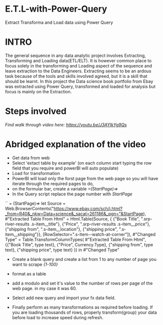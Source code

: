 # E.T.L-with-Power-Query
Extract Transforma and Load data using Power Query
# INTRO
The general sequence in any data analytic project involves Extracting, Transforming and Loading data(ETL/ELT). It is however common place to focus solely in the transforming and Loading aspect of the sequence and leave extraction to the Data Engineers.
Extracting seems to be an ardous task because of the tools and skills involved agreed, but it is a skill that should be learnt.
In this project the Data science book portfolio from Ebay was extracted using Power Query, transformed and loaded for analysis but focus is mainly on the Extraction.
# Steps involved
*Find walk through video here: https://youtu.be/J3AYIkYg9Qs*
# Abridged explanation of the video
*  Get data from web
*  Select 'extact table by example' (on each column start typing the row field that you require and powerBI will auto populate)
*  Load for transformation
*  PowerBI will load only the forst page from the web page so you will have iterate through the required pages to do,
  *  on the formular bar, create a variable *=(StartPage)=>*
  *  In the Query script replace the page number with *StartPage*

``  = (StartPage)=>
let
    Source = Web.BrowserContents("https://www.ebay.com/sch/i.html?_from=R40&_nkw=Data+science&_sacat=261186&_pgn="&StartPage),
    #"Extracted Table From Html" = Html.Table(Source, {
		{"Book Title", ".srp-river-results .s-item__title"}, 
		{"Price", ".srp-river-results .s-item__price"}, 
		{"shipping from", ".s-item__location"}, 
		{"shipping price", ".s-item__shipping"}}, 
		[RowSelector=".s-item\-\-watch-at-corner"]),
    #"Changed Type" = Table.TransformColumnTypes(
	#"Extracted Table From Html",{{"Book Title", type text}, 
	{"Price", Currency.Type}, 
	{"shipping from", type text},
	{"shipping price", type text}
	})
in
    #"Changed Type" 
    
 *  Create a blank query and create a list from 1 to any number of page you want to scrape *{1-100}*
   *  format as a table
   *  add a modulo and set it's value to the number of rows per page of the web page. in my case it was 60.
   
 *  Select add new query and import your fx data field.
 *  Finally perform as many transformations as required before loading. If you are loading thousands of rows, properly transform(group) your data before load to increase speed during refresh.  
 

